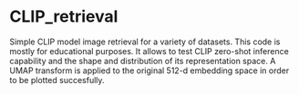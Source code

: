 # CLIP_retrieval
Simple CLIP model image retrieval for a variety of datasets. This code is mostly for educational purposes. It allows to test CLIP zero-shot inference capability and the shape and distribution of its representation space. A UMAP transform is applied to the original 512-d embedding space in order to be plotted succesfully.
